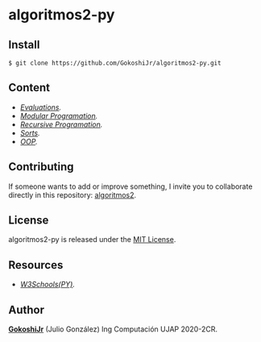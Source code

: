 # algoritmos2-py

## Install

```git
$ git clone https://github.com/GokoshiJr/algoritmos2-py.git
```
## Content

- *[Evaluations]().*
- *[Modular Programation]().*
- *[Recursive Programation]().*
- *[Sorts]().*
- *[OOP]().*

## Contributing

If someone wants to add or improve something, I invite you to collaborate directly in this repository: [algoritmos2]().

## License

algoritmos2-py is released under the [MIT License](https://opensource.org/licenses/MIT).

## Resources

- *[W3Schools(PY)](https://www.w3schools.com/python/default.asp).* 

## Author

**[GokoshiJr](https://github.com/GokoshiJr)** (Julio Gonz&aacute;lez) Ing Computaci&oacute;n UJAP 2020-2CR.
